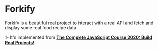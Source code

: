 # Forkify
Forkify is a beautiful real project to interact with a real API and fetch and display some real food recipe data .<br>

1- It's implemented from [**The Complete JavaScript Course 2020: Build Real Projects!**](https://www.udemy.com/course/the-complete-javascript-course/)
